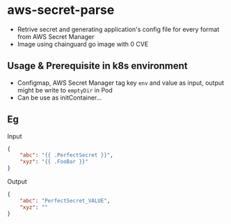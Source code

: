 # aws-secret-parse

- Retrive secret and generating application's config file for every format from AWS Secret Manager
- Image using chainguard go image with 0 CVE

## Usage & Prerequisite in k8s environment
- Configmap, AWS Secret Manager tag key `env` and value as input, output might be write to `emptyDir` in Pod
- Can be use as initContainer...


## Eg

Input

```json
{
    "abc": "{{ .PerfectSecret }}",
    "xyz": "{{ .FooBar }}"
}
```

Output

```json
{
    "abc": "PerfectSecret_VALUE",
    "xyz": ""
}
```